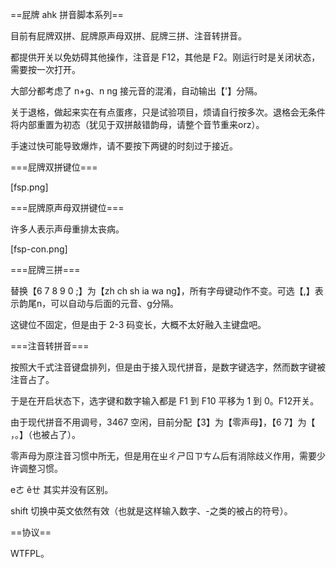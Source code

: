 ==屁牌 ahk 拼音脚本系列==

目前有屁牌双拼、屁牌原声母双拼、屁牌三拼、注音转拼音。

都提供开关以免妨碍其他操作，注音是 F12，其他是 F2。刚运行时是关闭状态，需要按一次打开。

大部分都考虑了 n+g、n ng 接元音的混淆，自动输出【'】分隔。

关于退格，做起来实在有点蛋疼，只是试验项目，烦请自行按多次。退格会无条件将内部重置为初态（犹见于双拼敲错韵母，请整个音节重来orz）。

手速过快可能导致爆炸，请不要按下两键的时刻过于接近。

===屁牌双拼键位===

[fsp.png]

===屁牌原声母双拼键位===

许多人表示声母重排太丧病。

[fsp-con.png]

===屁牌三拼===

替换【6 7 8 9 0 ;】为【zh ch sh ia wa ng】，所有字母键动作不变。可选【,】表示韵尾n，可以自动与后面的元音、g分隔。

这键位不固定，但是由于 2-3 码变长，大概不太好融入主键盘吧。

===注音转拼音===

按照大千式注音键盘排列，但是由于接入现代拼音，是数字键选字，然而数字键被注音占了。

于是在开启状态下，选字键和数字输入都是 F1 到 F10 平移为 1 到 0。F12开关。

由于现代拼音不用调号，3467 空闲，目前分配【3】为【零声母】，【6 7】为【 ，。】（也被占了）。

零声母为原注音习惯中所无，但是用在ㄓㄔㄕㄖㄗㄘㄙ后有消除歧义作用，需要少许调整习惯。

eㄜ êㄝ 其实并没有区别。

shift 切换中英文依然有效（也就是这样输入数字、-之类的被占的符号）。

==协议==

WTFPL。
